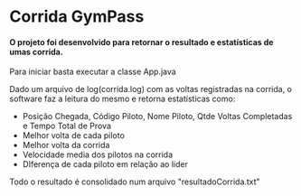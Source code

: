 # Corrida GymPass

#### O projeto foi desenvolvido para retornar o resultado e estatísticas de umas corrida.

Para iniciar basta executar a classe App.java

Dado um arquivo de log(corrida.log) com as voltas registradas na corrida, o software faz a leitura do mesmo
e retorna estatísticas como:
- Posição Chegada, Código Piloto, Nome Piloto, Qtde Voltas Completadas e Tempo Total de Prova
- Melhor volta de cada piloto
- Melhor volta da corrida
- Velocidade media dos pilotos na corrida
- DIferença de cada piloto em relação ao líder

Todo o resultado é consolidado num arquivo "resultadoCorrida.txt"
